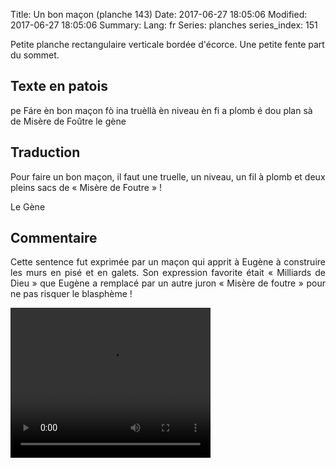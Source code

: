 Title: Un bon maçon (planche 143)
Date: 2017-06-27 18:05:06
Modified: 2017-06-27 18:05:06
Summary: 
Lang: fr
Series: planches
series_index: 151

Petite planche rectangulaire verticale bordée d'écorce. Une petite fente part du sommet.

<figure class="image-block" style="float: right;">
  <img alt="" src="{static}/images/planche_143.png">
  <figcaption style="max-width: 277px"></figcaption>
</figure>

## Texte en patois
pe Fáre èn bon maçon fò ina truèllà èn niveau èn fi a plomb é dou plan sà de  Misère de Foûtre      le  gène

## Traduction
Pour faire un bon maçon, il faut une truelle, un niveau, un fil à plomb et deux pleins sacs de « Misère de Foutre » !

Le Gène

## Commentaire
<p style="text-align:justify;">Cette sentence fut exprimée par un maçon qui apprit à Eugène à construire les murs en pisé et en galets. Son expression favorite était « Milliards de Dieu » que Eugène a remplacé par un autre juron « Misère de foutre » pour ne pas risquer le blasphème !</p>


<video width="320" height="240" controls>
  <source src="https://d1njpgd0ygatdn.cloudfront.net/video_143.mp4" type="video/mp4">
</video>
